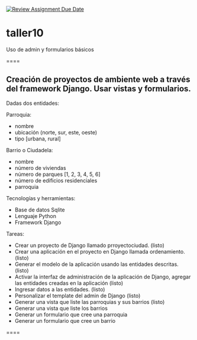 [![Review Assignment Due Date](https://classroom.github.com/assets/deadline-readme-button-22041afd0340ce965d47ae6ef1cefeee28c7c493a6346c4f15d667ab976d596c.svg)](https://classroom.github.com/a/qjSAyUnr)
# taller10

Uso de admin y formularios básicos

====

## Creación de proyectos de ambiente web a través del framework Django. Usar vistas y formularios.

Dadas dos entidades:

Parroquia:

- nombre
- ubicación (norte, sur, este, oeste)
- tipo [urbana, rural]

Barrio o Ciudadela:

- nombre
- número de viviendas
- número de parques [1, 2, 3, 4, 5, 6]
- número de edificios residenciales
- parroquia

Tecnologías y herramientas:

- Base de datos Sqlite
- Lenguaje Python
- Framework Django

Tareas:

- Crear un proyecto de Django llamado prroyectociudad. (listo)
- Crear una aplicación en el proyecto en Django llamada ordenamiento. (listo)
- Generar el modelo de la aplicación usando las entidades descritas. (listo)
- Activar la interfaz de administración de la aplicación de Django, agregar las entidades creadas en la aplicación (listo)
- Ingresar datos a las entidades. (listo) 
- Personalizar el template del admin de Django (listo) 
- Generar una vista que liste las parroquias y sus barrios (listo)
- Generar una vista que liste los barrios
- Generar un formulario que cree una parroquia
- Generar un formulario que cree un barrio

====

